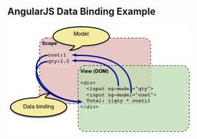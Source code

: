## AngularJS Data Binding Example

![alt resources/angularjs/concepts-databinding1.png](resources/angularjs/concepts-databinding1.png)
<!-- .element: class="scale-2" -->

